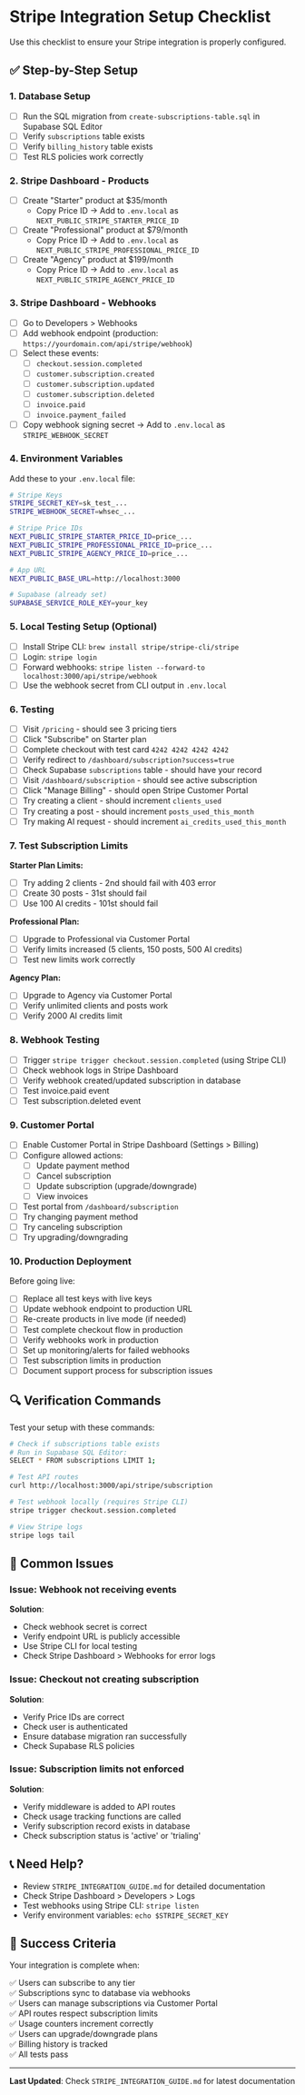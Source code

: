 # Stripe Integration Setup Checklist

Use this checklist to ensure your Stripe integration is properly configured.

## ✅ Step-by-Step Setup

### 1. Database Setup

- [ ] Run the SQL migration from `create-subscriptions-table.sql` in Supabase SQL Editor
- [ ] Verify `subscriptions` table exists
- [ ] Verify `billing_history` table exists
- [ ] Test RLS policies work correctly

### 2. Stripe Dashboard - Products

- [ ] Create "Starter" product at $35/month
  - Copy Price ID → Add to `.env.local` as `NEXT_PUBLIC_STRIPE_STARTER_PRICE_ID`
- [ ] Create "Professional" product at $79/month
  - Copy Price ID → Add to `.env.local` as `NEXT_PUBLIC_STRIPE_PROFESSIONAL_PRICE_ID`
- [ ] Create "Agency" product at $199/month
  - Copy Price ID → Add to `.env.local` as `NEXT_PUBLIC_STRIPE_AGENCY_PRICE_ID`

### 3. Stripe Dashboard - Webhooks

- [ ] Go to Developers > Webhooks
- [ ] Add webhook endpoint (production: `https://yourdomain.com/api/stripe/webhook`)
- [ ] Select these events:
  - [ ] `checkout.session.completed`
  - [ ] `customer.subscription.created`
  - [ ] `customer.subscription.updated`
  - [ ] `customer.subscription.deleted`
  - [ ] `invoice.paid`
  - [ ] `invoice.payment_failed`
- [ ] Copy webhook signing secret → Add to `.env.local` as `STRIPE_WEBHOOK_SECRET`

### 4. Environment Variables

Add these to your `.env.local` file:

```bash
# Stripe Keys
STRIPE_SECRET_KEY=sk_test_...
STRIPE_WEBHOOK_SECRET=whsec_...

# Stripe Price IDs
NEXT_PUBLIC_STRIPE_STARTER_PRICE_ID=price_...
NEXT_PUBLIC_STRIPE_PROFESSIONAL_PRICE_ID=price_...
NEXT_PUBLIC_STRIPE_AGENCY_PRICE_ID=price_...

# App URL
NEXT_PUBLIC_BASE_URL=http://localhost:3000

# Supabase (already set)
SUPABASE_SERVICE_ROLE_KEY=your_key
```

### 5. Local Testing Setup (Optional)

- [ ] Install Stripe CLI: `brew install stripe/stripe-cli/stripe`
- [ ] Login: `stripe login`
- [ ] Forward webhooks: `stripe listen --forward-to localhost:3000/api/stripe/webhook`
- [ ] Use the webhook secret from CLI output in `.env.local`

### 6. Testing

- [ ] Visit `/pricing` - should see 3 pricing tiers
- [ ] Click "Subscribe" on Starter plan
- [ ] Complete checkout with test card `4242 4242 4242 4242`
- [ ] Verify redirect to `/dashboard/subscription?success=true`
- [ ] Check Supabase `subscriptions` table - should have your record
- [ ] Visit `/dashboard/subscription` - should see active subscription
- [ ] Click "Manage Billing" - should open Stripe Customer Portal
- [ ] Try creating a client - should increment `clients_used`
- [ ] Try creating a post - should increment `posts_used_this_month`
- [ ] Try making AI request - should increment `ai_credits_used_this_month`

### 7. Test Subscription Limits

**Starter Plan Limits:**
- [ ] Try adding 2 clients - 2nd should fail with 403 error
- [ ] Create 30 posts - 31st should fail
- [ ] Use 100 AI credits - 101st should fail

**Professional Plan:**
- [ ] Upgrade to Professional via Customer Portal
- [ ] Verify limits increased (5 clients, 150 posts, 500 AI credits)
- [ ] Test new limits work correctly

**Agency Plan:**
- [ ] Upgrade to Agency via Customer Portal
- [ ] Verify unlimited clients and posts work
- [ ] Verify 2000 AI credits limit

### 8. Webhook Testing

- [ ] Trigger `stripe trigger checkout.session.completed` (using Stripe CLI)
- [ ] Check webhook logs in Stripe Dashboard
- [ ] Verify webhook created/updated subscription in database
- [ ] Test invoice.paid event
- [ ] Test subscription.deleted event

### 9. Customer Portal

- [ ] Enable Customer Portal in Stripe Dashboard (Settings > Billing)
- [ ] Configure allowed actions:
  - [ ] Update payment method
  - [ ] Cancel subscription
  - [ ] Update subscription (upgrade/downgrade)
  - [ ] View invoices
- [ ] Test portal from `/dashboard/subscription`
- [ ] Try changing payment method
- [ ] Try canceling subscription
- [ ] Try upgrading/downgrading

### 10. Production Deployment

Before going live:

- [ ] Replace all test keys with live keys
- [ ] Update webhook endpoint to production URL
- [ ] Re-create products in live mode (if needed)
- [ ] Test complete checkout flow in production
- [ ] Verify webhooks work in production
- [ ] Set up monitoring/alerts for failed webhooks
- [ ] Test subscription limits in production
- [ ] Document support process for subscription issues

## 🔍 Verification Commands

Test your setup with these commands:

```bash
# Check if subscriptions table exists
# Run in Supabase SQL Editor:
SELECT * FROM subscriptions LIMIT 1;

# Test API routes
curl http://localhost:3000/api/stripe/subscription

# Test webhook locally (requires Stripe CLI)
stripe trigger checkout.session.completed

# View Stripe logs
stripe logs tail
```

## 🚨 Common Issues

### Issue: Webhook not receiving events
**Solution**: 
- Check webhook secret is correct
- Verify endpoint URL is publicly accessible
- Use Stripe CLI for local testing
- Check Stripe Dashboard > Webhooks for error logs

### Issue: Checkout not creating subscription
**Solution**:
- Verify Price IDs are correct
- Check user is authenticated
- Ensure database migration ran successfully
- Check Supabase RLS policies

### Issue: Subscription limits not enforced
**Solution**:
- Verify middleware is added to API routes
- Check usage tracking functions are called
- Verify subscription record exists in database
- Check subscription status is 'active' or 'trialing'

## 📞 Need Help?

- Review `STRIPE_INTEGRATION_GUIDE.md` for detailed documentation
- Check Stripe Dashboard > Developers > Logs
- Test webhooks using Stripe CLI: `stripe listen`
- Verify environment variables: `echo $STRIPE_SECRET_KEY`

## 🎉 Success Criteria

Your integration is complete when:

✅ Users can subscribe to any tier  
✅ Subscriptions sync to database via webhooks  
✅ Users can manage subscriptions via Customer Portal  
✅ API routes respect subscription limits  
✅ Usage counters increment correctly  
✅ Users can upgrade/downgrade plans  
✅ Billing history is tracked  
✅ All tests pass  

---

**Last Updated**: Check `STRIPE_INTEGRATION_GUIDE.md` for latest documentation

